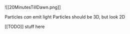 ![[20MinutesTillDawn.png]]

Particles *can* emit light
Particles should be 3D, but look 2D

[[TODO]] stuff here
